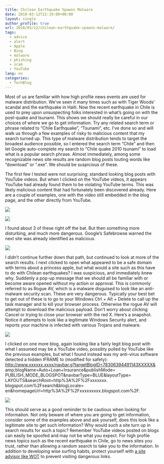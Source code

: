 ```yaml
---
title: Chilean Earthquake Spawns Malware
date: 2010-03-12T22:19:00+00:00
layout: single
author_profile: true
url: 2010/03/12/chilean-earthquake-spawns-malware/
tags:
  - advice
  - alert
  - Apple
  - Bing
  - malware
  - phishing
  - scam
  - YouTube
lang: en
categories: 
  - TechBlog
---
```

Most of us are familiar with how high profile news events are used for malware distribution. We’ve seen it many times such as with Tiger Woods’ scandal and the earthquake in Haiti. Now the recent earthquake in Chile is used to prey upon unsuspecting folks interested in what’s going on with the post-quake and tsunami. This shows we should really be careful in our choices of where we go to get information. Try any related search term or phrase related to “Chile Earthquake”, “Tsunami”, etc. I’ve done so and will walk us through a few examples of risky to malicious content that my search turned up. This type of malware distribution tends to target the broadest audience possible, so I entered the search term “Chile” and then let Google auto-complete my search to “Chile quake 2010 tsunami” to load what is a popular search phrase. Almost immediately, among some recognizable news site results are random blog posts touting words like “download” or “.exe”. We should be suspicious of these.

The first few I tested were not surprising; standard looking blog posts with YouTube videos. But when I clicked on the YouTube videos, it appears YouTube had already found them to be violating YouTube terms. This was likely malicious content that had fortunately been discovered already. Here are a couple of examples, one with the video still embedded in the blog page, and the other directly from YouTube.

[![](http://1.bp.blogspot.com/_vaUVXcmC3OI/S5q1VxrqXDI/AAAAAAAABR8/gqKapVO-Two/s400/AvertLabsBlog-0310-Post%20Chilean%20Earthquake%20Malware%201.jpg)](http://1.bp.blogspot.com/_vaUVXcmC3OI/S5q1VxrqXDI/AAAAAAAABR8/gqKapVO-Two/s1600-h/AvertLabsBlog-0310-Post%20Chilean%20Earthquake%20Malware%201.jpg)

[![](http://4.bp.blogspot.com/_vaUVXcmC3OI/S5q1WJgE4uI/AAAAAAAABSA/FwIBX37B5dU/s400/AvertLabsBlog-0310-Post%20Chilean%20Earthquake%20Malware%202.jpg)](http://4.bp.blogspot.com/_vaUVXcmC3OI/S5q1WJgE4uI/AAAAAAAABSA/FwIBX37B5dU/s1600-h/AvertLabsBlog-0310-Post%20Chilean%20Earthquake%20Malware%202.jpg)

I found about 3 of these right off the bat. But then something more disturbing, and much more dangerous. Google’s Safebrowse warned the next site was already identified as malicious.

[![](http://2.bp.blogspot.com/_vaUVXcmC3OI/S5q1nnM9FRI/AAAAAAAABSE/SypWTtLB7Qk/s400/AvertLabsBlog-0310-Post%20Chilean%20Earthquake%20Malware%203.jpg)](http://2.bp.blogspot.com/_vaUVXcmC3OI/S5q1nnM9FRI/AAAAAAAABSE/SypWTtLB7Qk/s1600-h/AvertLabsBlog-0310-Post%20Chilean%20Earthquake%20Malware%203.jpg)

I didn’t continue further down that path, but continued to look at more of the search results. I next clicked to open what appeared to be a safe domain with terms about a princess apple, but what would a site such as this have to do with Chilean earthquakes? I was suspicious, and immediately knew why. Suddenly a pop-up message that we should all be familiar with or become aware opened without my action or approval. This is commonly referred to as Rogue AV, which is a malware disguised to look like an anti-malware security scan. These are very dangerous. Typically your best bet to get out of these is to go to your Windows Ctrl + Alt + Delete to call up the task manager and to kill your browser process. Otherwise the rogue AV will attempt to download the malicious payload. Don’t worry about clicking Cancel or trying to close your browser with the red X. Here’s a snapshot. Notice it attempts to look like a legitimate Windows Security alert, and reports your machine is infected with various Trojans and malware.

[![](http://1.bp.blogspot.com/_vaUVXcmC3OI/S5q13d-ZnxI/AAAAAAAABSI/MrfQqiasW3I/s400/AvertLabsBlog-0310-Post%20Chilean%20Earthquake%20Malware%204.jpg)](http://1.bp.blogspot.com/_vaUVXcmC3OI/S5q13d-ZnxI/AAAAAAAABSI/MrfQqiasW3I/s1600-h/AvertLabsBlog-0310-Post%20Chilean%20Earthquake%20Malware%204.jpg)

I clicked on one more blog, again looking like a fairly legit blog post with what I assumed may be a YouTube video, possibly pulled by YouTube like the previous examples, but what I found instead was my anti-virus software detected a hidden IFRAME to (modified for safety):  
http://www.xxxxxx.xxxx/navbar.g?targetBlogID=78306394491143XXXXX& amp;blogName=Auto+Loan+Insurance&publishMode= PUBLISH\_MODE\_BLOGSPOT&navbarType=BLUE&layoutType= LAYOUTS&searchRoot=http%3A%2F%2Fxxxxxxx. blogspot.com%2Fsearch&blogLocale= en&homepageUrl=http%3A%2F%2Fxxxxxxxxx.blogspot.com%2F.

[![](http://3.bp.blogspot.com/_vaUVXcmC3OI/S5q2HKkjlxI/AAAAAAAABSM/n7nLz83-e5A/s400/AvertLabsBlog-0310-Post%20Chilean%20Earthquake%20Malware%205.jpg)](http://3.bp.blogspot.com/_vaUVXcmC3OI/S5q2HKkjlxI/AAAAAAAABSM/n7nLz83-e5A/s1600-h/AvertLabsBlog-0310-Post%20Chilean%20Earthquake%20Malware%205.jpg)

This should serve as a good reminder to be cautious when looking for information. Not only beware of where you are going to get information, consider some of the examples above and ask yourself, does this look like a legitimate site to get such information? Why would such a site turn up in search results for such a topic? Remember YouTube videos posted on blogs can easily be spoofed and may not be what you expect. For high profile news topics such as the recent earthquake in Chile, go to news sites you trust, rather than allowing a random search to take you to the information. In addition to developing wise surfing habits, protect yourself with [a site advisor like WOT](http://sites.google.com/site/boelectronic/computer/security/site-advisor) to prevent visiting dangerous links.